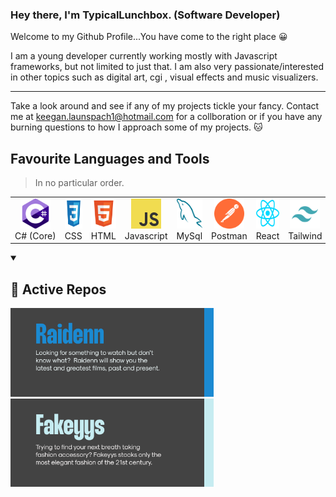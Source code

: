 <h3 align="left">Hey there, I'm TypicalLunchbox. (Software Developer)</h3>

Welcome to my Github Profile...You have come to the right place 😀

I am a young developer currently working mostly with Javascript frameworks, but not limited to just that. I am also very passionate/interested in other topics
such as digital art, cgi , visual effects and music visualizers.
*     *     *     *     *     *     *     *     *     *     *     *     *     *     *     *     *     *     *     *     *     *     *     *     *     *     *     *     

Take a look around and see if any of my projects tickle your fancy.
Contact me at keegan.launspach1@hotmail.com for a collboration or if you have any burning questions to how I approach some of my projects. 🐱

<!-- 
## Demo

![Demo Doccou alpha](http://share.gifyoutube.com/KzB6Gb.gif) -->

<h2 align="left" id="macropower-tech">Favourite Languages and Tools</h2>

> In no particular order.
> 
<table>
  <tr>
    <td align="center" width="96">
      <a href="#typicallunchbox">
        <img src="./icons/c-sharp.svg" width="48" height="48" alt="C#" />
      </a>
      <br>C#&nbsp;(Core)
    </td>
<!--     <td align="center" width="96">
      <a href="#macropower-tech">
        <img src="./img/python-original.svg" width="48" height="48" alt="Python" />
      </a>
      <br>Python
    </td> -->
    <td align="center" width="96">
      <a href="#typicallunchbox">
        <img src="./icons/css3.svg" width="48" height="48" alt="Css" />
      </a>
      <br>CSS
    </td>
    <td align="center" width="96">
      <a href="#typicallunchbox">
        <img src="./icons/html5.svg" width="48" height="48" alt="Html" />
      </a>
      <br>HTML
    </td>
    <td align="center" width="96">
      <a href="#typicallunchbox">
        <img src="./icons/js.svg" width="48" height="48" alt="Javascript" />
      </a>
      <br>Javascript
    </td>
    <td align="center" width="96">
      <a href="#typicallunchbox">
        <img src="./icons/mysql.svg" width="48" height="48" alt="MySql" />
      </a>
      <br>MySql
    </td>
    <td align="center" width="96"> 
      <a href="#typicallunchbox" >
        <img src="./icons/postman.svg" width="48" height="48" alt="Postman" />
      </a>
      <br>Postman
    </td>
    <td align="center" width="96">
      <a href="#typicallunchbox" >
        <img src="./icons/reactjs.svg" width="48" height="48" alt="React" />
      </a>
      <br>React
    </td>
    <td align="center"  width="96">
      <a href="#typicallunchbox">
        <img src="./icons/tailwind.svg" width="48" height="48" alt="Tailwind" />
      </a>
      <br>Tailwind
    </td>
    <td align="center" width="96"> 
      <a href="#typicallunchbox" >
        <img src="./icons/figma.svg" width="48" height="48" alt="Figma" />
      </a>
      <br>Figma
    </td>
  </tr>
</table>

<details open> 
  <summary><h2>📘 Active Repos</h2></summary>

  <!-- Repo info cards - https://github.com/anuraghazra/github-readme-stats -->
  <!-- Small repo cards (fork) - https://github.com/DenverCoder1/github-readme-stats -->
  <p align="left">
    <a href="https://github.com/Typicallunchbox/Raidenn3.0"><img width="325" src="./icons/raidenn-project.jpg" alt="Raidenn"></a>
    <a href="https://github.com/Typicallunchbox/fakeyys-ecommerce"><img width="325" src="./icons/fakeyys-project.png" alt="Fakeyys"></a>
  </p>
<!-- 
  <a href="https://github.com/DenverCoder1?tab=repositories&sort=stargazers"><img alt="All Repositories" title="All Repositories" src="https://custom-icon-badges.demolab.com/badge/-Click%20Here%20For%20All%20My%20Repos-161B22?style=for-the-badge&logoColor=white&logo=repo"/></a> -->
</details>
